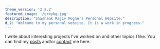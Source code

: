 ```yaml
---
theme_version: '2.8.2'
featured_image: '/greybg.jpg'
description: "Shashank Rajiv Moghe's Personal Website."
d_2: "Welcome to my personal website. It is a work in progress."
---
```


I write about interesting projects I've worked on and other topics I like.
You can find my [posts](/posts) and/or [contact](/contact) me here.
